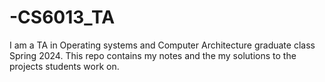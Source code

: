 # -CS6013_TA

I am a TA in Operating systems and Computer Architecture graduate class Spring 2024. 
This repo contains my notes and the my solutions to the projects students work on.  
